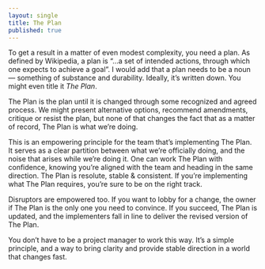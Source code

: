 ```yaml
---
layout: single
title: The Plan
published: true
---
```


To get a result in a matter of even modest complexity, you need a plan.
As defined by Wikipedia, a plan is “…a set of intended actions, through
which one expects to achieve a goal”. I would add that a plan needs to
be a noun — something of substance and durability. Ideally, it’s written
down. You might even title it *The Plan*.

The Plan is the plan until it is changed through some recognized and
agreed process. We might present alternative options, recommend
amendments, critique or resist the plan, but none of that changes the
fact that as a matter of record, The Plan is what we’re doing.

This is an empowering principle for the team that’s implementing The
Plan. It serves as a clear partition between what we’re officially
doing, and the noise that arises while we’re doing it. One can work The
Plan with confidence, knowing you’re aligned with the team and heading
in the same direction. The Plan is resolute, stable & consistent. If
you’re implementing what The Plan requires, you’re sure to be on the
right track.

Disruptors are empowered too. If you want to lobby for a change, the
owner if The Plan is the only one you need to convince. If you succeed,
The Plan is updated, and the implementers fall in line to deliver the
revised version of The Plan.

You don’t have to be a project manager to work this way. It’s a simple
principle, and a way to bring clarity and provide stable direction in a
world that changes fast.
